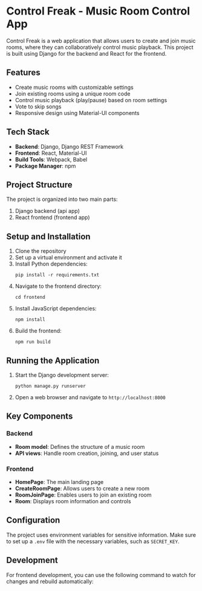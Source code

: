 # Control Freak - Music Room Control App

Control Freak is a web application that allows users to create and join music rooms, where they can collaboratively control music playback. This project is built using Django for the backend and React for the frontend.

## Features

- Create music rooms with customizable settings
- Join existing rooms using a unique room code
- Control music playback (play/pause) based on room settings
- Vote to skip songs
- Responsive design using Material-UI components

## Tech Stack

- **Backend**: Django, Django REST Framework
- **Frontend**: React, Material-UI
- **Build Tools**: Webpack, Babel
- **Package Manager**: npm

## Project Structure

The project is organized into two main parts:
1. Django backend (api app)
2. React frontend (frontend app)

## Setup and Installation

1. Clone the repository
2. Set up a virtual environment and activate it
3. Install Python dependencies:
   ```
   pip install -r requirements.txt
   ```
4. Navigate to the frontend directory:
   ```
   cd frontend
   ```
5. Install JavaScript dependencies:
   ```
   npm install
   ```
6. Build the frontend:
   ```
   npm run build
   ```

## Running the Application

1. Start the Django development server:
   ```
   python manage.py runserver
   ```
2. Open a web browser and navigate to `http://localhost:8000`

## Key Components

### Backend
- **Room model**: Defines the structure of a music room
- **API views**: Handle room creation, joining, and user status

### Frontend
- **HomePage**: The main landing page
- **CreateRoomPage**: Allows users to create a new room
- **RoomJoinPage**: Enables users to join an existing room
- **Room**: Displays room information and controls

## Configuration

The project uses environment variables for sensitive information. Make sure to set up a `.env` file with the necessary variables, such as `SECRET_KEY`.

## Development

For frontend development, you can use the following command to watch for changes and rebuild automatically:
